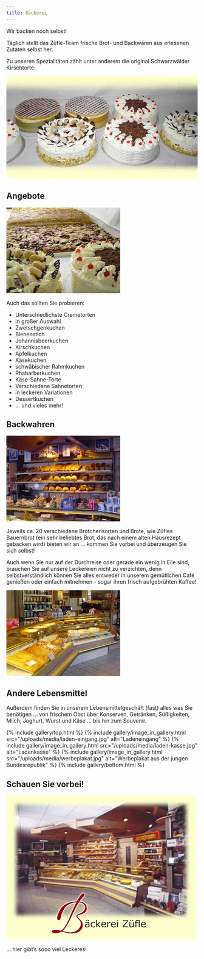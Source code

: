 ```yaml
---
title: Bäckerei
---
```


Wir backen noch selbst!

Täglich stellt das Züfle-Team frische Brot- und Backwaren aus erlesenen Zutaten selbst her.

Zu unseren Spezialitäten zählt unter anderem die original Schwarzwälder Kirschtorte:

![Schwarzwälder Kirschtorte](/uploads/media/kirschtorte.jpg)

## Angebote

![Kuchen](/uploads/media/kuchen.jpg)

Auch das sollten Sie probieren:

- Unterschiedlichste Cremetorten
- in großer Auswahl
- Zwetschgenkuchen
- Bienenstich
- Johannisbeerkuchen
- Kirschkuchen
- Apfelkuchen
- Käsekuchen
- schwäbischer Rahmkuchen
- Rhabarberkuchen
- Käse-Sahne-Torte
- Verschiedene Sahnetorten
- in leckeren Variationen
- Dessertkuchen
- ... und vieles mehr!

## Backwahren

![Brottheke](/uploads/media/brottheke.jpg)

Jeweils ca. 20 verschiedene Brötchensorten und Brote, wie Züfles Bauernbrot (ein sehr beliebtes Brot, das nach einem alten Hausrezept gebacken wird) bieten wir an ... kommen Sie vorbei und überzeugen Sie sich selbst!

Auch wenn Sie nur auf der Durchreise oder gerade ein wenig in Eile sind, brauchen Sie auf unsere Leckereien nicht zu verzichten, denn selbstverständlich können Sie alles entweder in unserem gemütlichen Café genießen oder einfach mitnehmen - sogar ihren frisch aufgebrühten Kaffee!

![Kuchentheke](/uploads/media/kuchentheke.jpg)

## Andere Lebensmittel

Außerdem finden Sie in unserem Lebensmittelgeschäft (fast) alles was Sie benötigen ... von frischem Obst über Konserven, Getränken, Süßigkeiten, Milch, Joghurt, Wurst und Käse ... bis hin zum Souvenir.

{% include gallery/top.html %}
{% include gallery/image_in_gallery.html                                                 src="/uploads/media/laden-eingang.jpg"
    alt="Ladeneingang"
%}
{% include gallery/image_in_gallery.html                                                 src="/uploads/media/laden-kasse.jpg"
    alt="Ladenkasse"
%}
{% include gallery/image_in_gallery.html                                                 src="/uploads/media/werbeplakat.jpg"
    alt="Werbeplakat aus der jungen Bundesrepublik"
%}
{% include gallery/bottom.html %}

## Schauen Sie vorbei!

![Bäckerei Banner](/uploads/media/baeckerei-banner.jpg)

... hier gibt’s sooo viel Leckeres!
